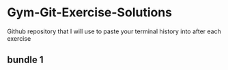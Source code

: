 # Gym-Git-Exercise-Solutions
Github repository that I will use to paste your terminal history into after each exercise
## bundle 1
```bash
